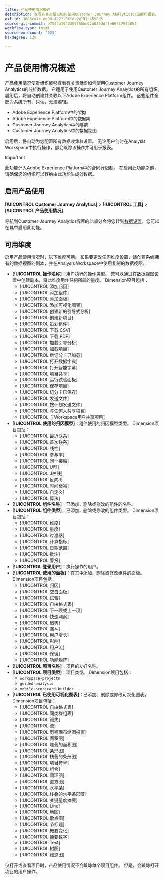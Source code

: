 ```yaml
---
title: 产品使用情况概述
description: 查看有关贵组织如何使用Customer Journey Analytics的见解和报表。
exl-id: 3806ca7c-ee90-4222-9ffd-2e791c4550e5
source-git-commit: e7534a1943307f5bbc92a845ddffe0651794b854
workflow-type: tm+mt
source-wordcount: '523'
ht-degree: 13%

---
```


# 产品使用情况概述

产品使用情况使贵组织能够查看有关贵组织如何使用Customer Journey Analytics的分析数据。 它适用于使用Customer Journey Analytics的所有组织。 启用后，将自动创建并关联以下Adobe Experience Platform组件。 这些组件全部为系统所有、只读，无法编辑。

* Adobe Experience Platform中的架构
* Adobe Experience Platform中的数据集
* Customer Journey Analytics中的连接
* Customer Journey Analytics中的数据视图

启用后，将自动为您配置所有数据收集和设置。 无论用户何时在Analysis Workspace中执行操作，都会跟踪该操作并可用于报表。

>[!IMPORTANT]
>
>此功能计入Adobe Experience Platform中的合同行限制。 在启用此功能之前，请确保您的组织可以容纳由此功能生成的数据。

## 启用产品使用

**[!UICONTROL Customer Journey Analytics]** > **[!UICONTROL 工具]** > **[!UICONTROL 产品使用情况]**

导航到Customer Journey Analytics界面的此部分会将您转到[数据设置](data-settings.md)，您可以在其中启用此功能。

## 可用维度

启用产品使用情况时，以下维度可用。 如果要更改任何维度设置，请创建系统拥有的数据视图的副本，并在Analysis Workspace中使用复制的数据视图。

* **[!UICONTROL 操作名称]**：用户执行的操作类型。 您可以通过在数据视图设置中创建副本，将此维度用作任何所需的量度。 Dimension项目包括：
   * [!UICONTROL 添加归因]
   * [!UICONTROL 添加组件]
   * [!UICONTROL 添加面板]
   * [!UICONTROL 添加可视化图表]
   * [!UICONTROL 创建新的引导式分析]
   * [!UICONTROL 创建新项目]
   * [!UICONTROL 策划组件]
   * [!UICONTROL 下载 CSV]
   * [!UICONTROL 下载 PDF]
   * [!UICONTROL 加载引导分析]
   * [!UICONTROL 加载项目]
   * [!UICONTROL 新记分卡已加载]
   * [!UICONTROL 打开数据字典]
   * [!UICONTROL 打开智能字幕]
   * [!UICONTROL 项目共享]
   * [!UICONTROL 运行试验面板]
   * [!UICONTROL 保存项目]
   * [!UICONTROL 记分卡已保存]
   * [!UICONTROL 发送文件]
   * [!UICONTROL 按计划发送文件]
   * [!UICONTROL 与任何人共享项目]
   * [!UICONTROL 与Workspace用户共享项目]
* **[!UICONTROL 使用的归因模型]**：组件使用的归因模型类型。 Dimension项目包括：
   * [!UICONTROL 最近联系]
   * [!UICONTROL 首次联系]
   * [!UICONTROL 线性]
   * [!UICONTROL 参与率]
   * [!UICONTROL 同一接触]
   * [!UICONTROL U型]
   * [!UICONTROL J曲线]
   * [!UICONTROL 反向J]
   * [!UICONTROL 时间衰减]
   * [!UICONTROL 自定义]
   * [!UICONTROL 算法]
* **[!UICONTROL 组件名称]**：已添加、删除或修改的组件的名称。
* **[!UICONTROL 组件类型]**：已添加、删除或修改的组件类型。 Dimension项目包括：
   * [!UICONTROL 维度]
   * [!UICONTROL 量度]
   * [!UICONTROL 过滤器]
   * [!UICONTROL 计算指标]
   * [!UICONTROL 日期范围]
   * [!UICONTROL 批注]
   * [!UICONTROL 警报]
* **[!UICONTROL 登录用户]**：执行操作的用户。
* **[!UICONTROL 使用的面板]**：在其中添加、删除或修改组件的面板。 Dimension项目包括：
   * [!UICONTROL 归因]
   * [!UICONTROL 空白面板]
   * [!UICONTROL 试验]
   * [!UICONTROL 自由格式表]
   * [!UICONTROL 下一项或上一项]
   * [!UICONTROL 快速洞察]
   * [!UICONTROL 趋势]
   * [!UICONTROL 漏斗]
   * [!UICONTROL 用户增长]
   * [!UICONTROL 影响]
   * [!UICONTROL 用户流]
   * [!UICONTROL 保留]
   * [!UICONTROL 功能矩阵]
* **[!UICONTROL 项目名称]**：项目的友好名称。
* **[!UICONTROL 项目类型]**：项目类型。 Dimension项目包括：
   * `workspace-projects`
   * `guided-analysis`
   * `mobile-scorecard-builder`
* **[!UICONTROL 已使用可视化图表]**：已添加、删除或修改可视化图表。 Dimension项目包括：
   * [!UICONTROL 自由格式表]
   * [!UICONTROL 同类群组表]
   * [!UICONTROL 流失]
   * [!UICONTROL 流]
   * [!UICONTROL 历程画布缩图报表]
   * [!UICONTROL 面积图]
   * [!UICONTROL 堆叠的面积图]
   * [!UICONTROL 条形图]
   * [!UICONTROL 栈叠的条形图]
   * [!UICONTROL 项目符号]
   * [!UICONTROL 组合]
   * [!UICONTROL 圆环图]
   * [!UICONTROL 直方图]
   * [!UICONTROL 水平条]
   * [!UICONTROL 栈叠的水平条形图]
   * [!UICONTROL 关键量度摘要]
   * [!UICONTROL Line]
   * [!UICONTROL 地图]
   * [!UICONTROL 散点图]
   * [!UICONTROL 节标题]
   * [!UICONTROL 概要变化]
   * [!UICONTROL 摘要数字]
   * [!UICONTROL Text]
   * [!UICONTROL 树图]
   * [!UICONTROL 维恩图]

仅打开或查看项目时，产品使用情况不会跟踪单个项目组件。 但是，会跟踪打开项目的用户操作。

